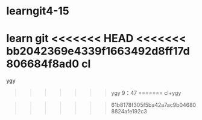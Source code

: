 # learngit4-15
learn git
<<<<<<< HEAD
<<<<<<< bb2042369e4339f1663492d8ff17d806684f8ad0
cl
=======
ygy
>>>>>>> ygy
9：47
=======
cl+ygy

>>>>>>> 61b8178f305f5ba42a7ac9b046808824afe192c3
